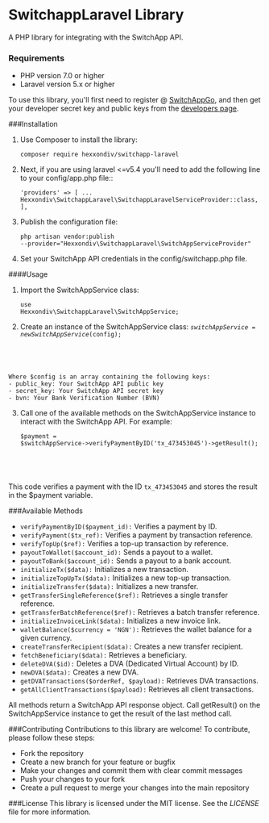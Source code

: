 # SwitchappLaravel Library 
A PHP library for integrating with the SwitchApp API.
### Requirements

- PHP version 7.0 or higher
- Laravel version 5.x or higher

To use this library, you'll first need to register @ [SwitchAppGo](https://switchappgo.com), and then get your developer secret key and public keys from the  [developers page](https://dashboard.switchappgo.com/developers).

###Installation


1. Use Composer to install the library:

    <code>composer require hexxondiv/switchapp-laravel</code>

2. Next, if you are using laravel <=v5.4 you'll need to add the following line to your config/app.php file::

    <code>'providers' => 
    [
          ...
          Hexxondiv\SwitchappLaravel\SwitchappLaravelServiceProvider::class,
      ],
      </code>

3. Publish the configuration file:

    <code>php artisan vendor:publish --provider="Hexxondiv\\SwitchappLaravel\\SwitchAppServiceProvider"
    </code>
4. Set your SwitchApp API credentials in the config/switchapp.php file.

####Usage
1.  Import the SwitchAppService class: 
    
    <code>use Hexxondiv\SwitchappLaravel\SwitchAppService;</code>

2.  Create an instance of the SwitchAppService class:
    <code>$switchAppService = new SwitchAppService($config);
</code>
    
    Where $config is an array containing the following keys:
    - public_key: Your SwitchApp API public key
    - secret_key: Your SwitchApp API secret key
    - bvn: Your Bank Verification Number (BVN)

3.  Call one of the available methods on the SwitchAppService instance to interact with the SwitchApp API. For example:

    <code>$payment = $switchAppService->verifyPaymentByID('tx_473453045')->getResult();
</code>

This code verifies a payment with the ID `tx_473453045` and stores the result in the $payment variable.

###Available Methods
   - `verifyPaymentByID($payment_id):` Verifies a payment by ID.
   - `verifyPayment($tx_ref):` Verifies a payment by transaction reference.
   - `verifyTopUp($ref):` Verifies a top-up transaction by reference.
   - `payoutToWallet($account_id):` Sends a payout to a wallet.
   - `payoutToBank($account_id):` Sends a payout to a bank account.
   - `initializeTx($data):` Initializes a new transaction.
   - `initializeTopUpTx($data):` Initializes a new top-up transaction.
   - `initializeTransfer($data):` Initializes a new transfer.
   - `getTransferSingleReference($ref):` Retrieves a single transfer reference.
   - `getTransferBatchReference($ref):` Retrieves a batch transfer reference.
   - `initializeInvoiceLink($data):` Initializes a new invoice link.
   - `walletBalance($currency = 'NGN'):` Retrieves the wallet balance for a given currency.
   - `createTransferRecipient($data):` Creates a new transfer recipient.
   - `fetchBeneficiary($data):` Retrieves a beneficiary.
   - `deleteDVA($id):` Deletes a DVA (Dedicated Virtual Account) by ID.
   - `newDVA($data):` Creates a new DVA.
   - `getDVATransactions($orderRef, $payload):` Retrieves DVA transactions.
   - `getAllClientTransactions($payload):` Retrieves all client transactions.
    
All methods return a SwitchApp API response object. Call getResult() on the SwitchAppService instance to get the result of the last method call.
   
   
   
   


###Contributing
Contributions to this library are welcome! To contribute, please follow these steps:

- Fork the repository
- Create a new branch for your feature or bugfix
- Make your changes and commit them with clear commit messages
- Push your changes to your fork
- Create a pull request to merge your changes into the main repository

###License
This library is licensed under the MIT license. See the _LICENSE_ file for more information.



